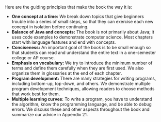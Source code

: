 Here are the guiding principles that make the book the way it is:

* **One concept at a time:** We break down topics that give beginners trouble into a series of small steps, so that they can exercise each new concept in isolation before continuing.
* **Balance of Java and concepts:** The book is not primarily about Java; it uses code examples to demonstrate computer science. Most chapters start with language features and end with concepts.
* **Conciseness:** An important goal of the book is to be small enough so that students can read and understand the entire text in a one-semester college or AP course.
* **Emphasis on vocabulary:** We try to introduce the minimum number of terms and define them carefully when they are first used. We also organize them in glossaries at the end of each chapter.
* **Program development:** There are many strategies for writing programs, including bottom-up, top-down, and others. We demonstrate multiple program development techniques, allowing readers to choose methods that work best for them.
* **Multiple learning curves:** To write a program, you have to understand the algorithm, know the programming language, and be able to debug errors. We discuss these and other aspects throughout the book and summarize our advice in Appendix 21.